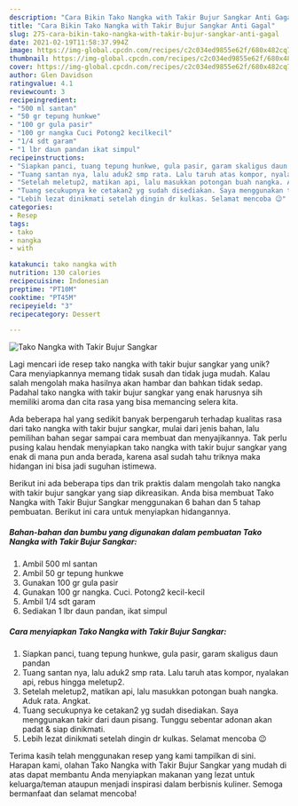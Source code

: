 ```yaml
---
description: "Cara Bikin Tako Nangka with Takir Bujur Sangkar Anti Gagal"
title: "Cara Bikin Tako Nangka with Takir Bujur Sangkar Anti Gagal"
slug: 275-cara-bikin-tako-nangka-with-takir-bujur-sangkar-anti-gagal
date: 2021-02-19T11:58:37.994Z
image: https://img-global.cpcdn.com/recipes/c2c034ed9855e62f/680x482cq70/tako-nangka-with-takir-bujur-sangkar-foto-resep-utama.jpg
thumbnail: https://img-global.cpcdn.com/recipes/c2c034ed9855e62f/680x482cq70/tako-nangka-with-takir-bujur-sangkar-foto-resep-utama.jpg
cover: https://img-global.cpcdn.com/recipes/c2c034ed9855e62f/680x482cq70/tako-nangka-with-takir-bujur-sangkar-foto-resep-utama.jpg
author: Glen Davidson
ratingvalue: 4.1
reviewcount: 3
recipeingredient:
- "500 ml santan"
- "50 gr tepung hunkwe"
- "100 gr gula pasir"
- "100 gr nangka Cuci Potong2 kecilkecil"
- "1/4 sdt garam"
- "1 lbr daun pandan ikat simpul"
recipeinstructions:
- "Siapkan panci, tuang tepung hunkwe, gula pasir, garam skaligus daun pandan"
- "Tuang santan nya, lalu aduk2 smp rata. Lalu taruh atas kompor, nyalakan api, rebus hingga meletup2."
- "Setelah meletup2, matikan api, lalu masukkan potongan buah nangka. Aduk rata. Angkat."
- "Tuang secukupnya ke cetakan2 yg sudah disediakan. Saya menggunakan takir dari daun pisang. Tunggu sebentar adonan akan padat &amp; siap dinikmati."
- "Lebih lezat dinikmati setelah dingin dr kulkas. Selamat mencoba 😉"
categories:
- Resep
tags:
- tako
- nangka
- with

katakunci: tako nangka with 
nutrition: 130 calories
recipecuisine: Indonesian
preptime: "PT10M"
cooktime: "PT45M"
recipeyield: "3"
recipecategory: Dessert

---
```



![Tako Nangka with Takir Bujur Sangkar](https://img-global.cpcdn.com/recipes/c2c034ed9855e62f/680x482cq70/tako-nangka-with-takir-bujur-sangkar-foto-resep-utama.jpg)

Lagi mencari ide resep tako nangka with takir bujur sangkar yang unik? Cara menyiapkannya memang tidak susah dan tidak juga mudah. Kalau salah mengolah maka hasilnya akan hambar dan bahkan tidak sedap. Padahal tako nangka with takir bujur sangkar yang enak harusnya sih memiliki aroma dan cita rasa yang bisa memancing selera kita.



Ada beberapa hal yang sedikit banyak berpengaruh terhadap kualitas rasa dari tako nangka with takir bujur sangkar, mulai dari jenis bahan, lalu pemilihan bahan segar sampai cara membuat dan menyajikannya. Tak perlu pusing kalau hendak menyiapkan tako nangka with takir bujur sangkar yang enak di mana pun anda berada, karena asal sudah tahu triknya maka hidangan ini bisa jadi suguhan istimewa.


Berikut ini ada beberapa tips dan trik praktis dalam mengolah tako nangka with takir bujur sangkar yang siap dikreasikan. Anda bisa membuat Tako Nangka with Takir Bujur Sangkar menggunakan 6 bahan dan 5 tahap pembuatan. Berikut ini cara untuk menyiapkan hidangannya.

<!--inarticleads1-->

##### Bahan-bahan dan bumbu yang digunakan dalam pembuatan Tako Nangka with Takir Bujur Sangkar:

1. Ambil 500 ml santan
1. Ambil 50 gr tepung hunkwe
1. Gunakan 100 gr gula pasir
1. Gunakan 100 gr nangka. Cuci. Potong2 kecil-kecil
1. Ambil 1/4 sdt garam
1. Sediakan 1 lbr daun pandan, ikat simpul




<!--inarticleads2-->

##### Cara menyiapkan Tako Nangka with Takir Bujur Sangkar:

1. Siapkan panci, tuang tepung hunkwe, gula pasir, garam skaligus daun pandan
1. Tuang santan nya, lalu aduk2 smp rata. Lalu taruh atas kompor, nyalakan api, rebus hingga meletup2.
1. Setelah meletup2, matikan api, lalu masukkan potongan buah nangka. Aduk rata. Angkat.
1. Tuang secukupnya ke cetakan2 yg sudah disediakan. Saya menggunakan takir dari daun pisang. Tunggu sebentar adonan akan padat &amp; siap dinikmati.
1. Lebih lezat dinikmati setelah dingin dr kulkas. Selamat mencoba 😉




Terima kasih telah menggunakan resep yang kami tampilkan di sini. Harapan kami, olahan Tako Nangka with Takir Bujur Sangkar yang mudah di atas dapat membantu Anda menyiapkan makanan yang lezat untuk keluarga/teman ataupun menjadi inspirasi dalam berbisnis kuliner. Semoga bermanfaat dan selamat mencoba!
